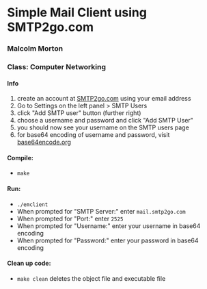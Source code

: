 # Simple Mail Client using SMTP2go.com

### Malcolm Morton

### Class: Computer Networking

#### Info

1. create an account at [SMTP2go.com](https://www.smtp2go.com) using your email address
2. Go to Settings on the left panel > SMTP Users
3. click "Add SMTP user" button (further right)
4. choose a username and password and click "Add SMTP User"
5. you should now see your username on the SMTP users page
6. for base64 encoding of username and password, visit [base64encode.org](https://www.base64encode.org/)

#### Compile:

- `make`

#### Run:

- `./emclient`
- When prompted for "SMTP Server:" enter `mail.smtp2go.com`
- When prompted for "Port:" enter `2525`
- When prompted for "Username:" enter your username in base64 encoding
- When prompted for "Password:" enter your password in base64 encoding

#### Clean up code:
- `make clean` deletes the object file and executable file
